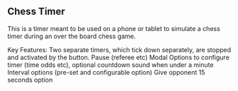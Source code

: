 ## Chess Timer

This is a timer meant to be used on a phone or tablet to simulate a chess timer during an over the board chess game.

Key Features:
Two separate timers, which tick down separately, are stopped and activated by the button.
Pause (referee etc)
Modal Options to configure timer (time odds etc), optional countdown sound when under a minute
Interval options (pre-set and configurable option)
Give opponent 15 seconds option



